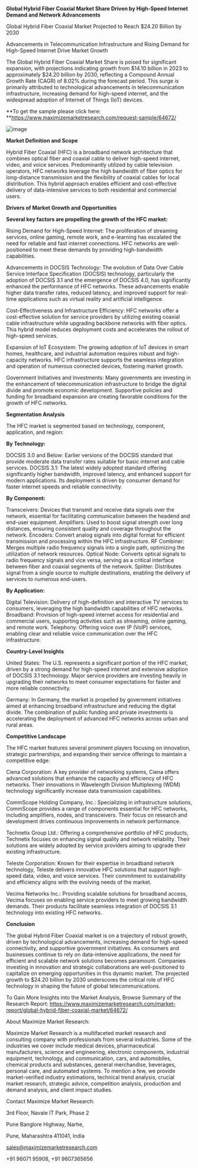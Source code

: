 **Global Hybrid Fiber Coaxial Market Share Driven by High-Speed Internet Demand and Network Advancements**


Global Hybrid Fiber Coaxial Market Projected to Reach $24.20 Billion by 2030

Advancements in Telecommunication Infrastructure and Rising Demand for High-Speed Internet Drive Market Growth

The Global Hybrid Fiber Coaxial Market Share is poised for significant expansion, with projections indicating growth from $14.10 billion in 2023 to approximately $24.20 billion by 2030, reflecting a Compound Annual Growth Rate (CAGR) of 8.02% during the forecast period. This surge is primarily attributed to technological advancements in telecommunication infrastructure, increasing demand for high-speed internet, and the widespread adoption of Internet of Things (IoT) devices.

**To get the sample please click here: **https://www.maximizemarketresearch.com/request-sample/64672/ 
  
![image](https://github.com/user-attachments/assets/1272b9a0-a616-45a5-b5eb-69dd8071aae8)

**Market Definition and Scope**

Hybrid Fiber Coaxial (HFC) is a broadband network architecture that combines optical fiber and coaxial cable to deliver high-speed internet, video, and voice services. Predominantly utilized by cable television operators, HFC networks leverage the high bandwidth of fiber optics for long-distance transmission and the flexibility of coaxial cables for local distribution. This hybrid approach enables efficient and cost-effective delivery of data-intensive services to both residential and commercial users.

**Drivers of Market Growth and Opportunities**

**Several key factors are propelling the growth of the HFC market:**

Rising Demand for High-Speed Internet: The proliferation of streaming services, online gaming, remote work, and e-learning has escalated the need for reliable and fast internet connections. HFC networks are well-positioned to meet these demands by providing high-bandwidth capabilities.

Advancements in DOCSIS Technology: The evolution of Data Over Cable Service Interface Specification (DOCSIS) technology, particularly the adoption of DOCSIS 3.1 and the emergence of DOCSIS 4.0, has significantly enhanced the performance of HFC networks. These advancements enable higher data transfer rates, reduced latency, and improved support for real-time applications such as virtual reality and artificial intelligence.

Cost-Effectiveness and Infrastructure Efficiency: HFC networks offer a cost-effective solution for service providers by utilizing existing coaxial cable infrastructure while upgrading backbone networks with fiber optics. This hybrid model reduces deployment costs and accelerates the rollout of high-speed services.

Expansion of IoT Ecosystem: The growing adoption of IoT devices in smart homes, healthcare, and industrial automation requires robust and high-capacity networks. HFC infrastructure supports the seamless integration and operation of numerous connected devices, fostering market growth.

Government Initiatives and Investments: Many governments are investing in the enhancement of telecommunication infrastructure to bridge the digital divide and promote economic development. Supportive policies and funding for broadband expansion are creating favorable conditions for the growth of HFC networks.

**Segmentation Analysis**

The HFC market is segmented based on technology, component, application, and region:

**By Technology:**

DOCSIS 3.0 and Below: Earlier versions of the DOCSIS standard that provide moderate data transfer rates suitable for basic internet and cable services.
DOCSIS 3.1: The latest widely adopted standard offering significantly higher bandwidth, improved latency, and enhanced support for modern applications. Its deployment is driven by consumer demand for faster internet speeds and reliable connectivity.

**By Component:**

Transceivers: Devices that transmit and receive data signals over the network, essential for facilitating communication between the headend and end-user equipment.
Amplifiers: Used to boost signal strength over long distances, ensuring consistent quality and coverage throughout the network.
Encoders: Convert analog signals into digital format for efficient transmission and processing within the HFC infrastructure.
RF Combiner: Merges multiple radio frequency signals into a single path, optimizing the utilization of network resources.
Optical Node: Converts optical signals to radio frequency signals and vice versa, serving as a critical interface between fiber and coaxial segments of the network.
Splitter: Distributes signal from a single source to multiple destinations, enabling the delivery of services to numerous end-users.

**By Application:**

Digital Television: Delivery of high-definition and interactive TV services to consumers, leveraging the high bandwidth capabilities of HFC networks.
Broadband: Provision of high-speed internet access for residential and commercial users, supporting activities such as streaming, online gaming, and remote work.
Telephony: Offering voice over IP (VoIP) services, enabling clear and reliable voice communication over the HFC infrastructure.

**Country-Level Insights**

United States: The U.S. represents a significant portion of the HFC market, driven by a strong demand for high-speed internet and extensive adoption of DOCSIS 3.1 technology. Major service providers are investing heavily in upgrading their networks to meet consumer expectations for faster and more reliable connectivity.

Germany: In Germany, the market is propelled by government initiatives aimed at enhancing broadband infrastructure and reducing the digital divide. The combination of public funding and private investments is accelerating the deployment of advanced HFC networks across urban and rural areas.

**Competitive Landscape**

The HFC market features several prominent players focusing on innovation, strategic partnerships, and expanding their service offerings to maintain a competitive edge:

Ciena Corporation: A key provider of networking systems, Ciena offers advanced solutions that enhance the capacity and efficiency of HFC networks. Their innovations in Wavelength Division Multiplexing (WDM) technology significantly increase data transmission capabilities.

CommScope Holding Company, Inc.: Specializing in infrastructure solutions, CommScope provides a range of components essential for HFC networks, including amplifiers, nodes, and transceivers. Their focus on research and development drives continuous improvements in network performance.

Technetix Group Ltd.: Offering a comprehensive portfolio of HFC products, Technetix focuses on enhancing signal quality and network reliability. Their solutions are widely adopted by service providers aiming to upgrade their existing infrastructure.

Teleste Corporation: Known for their expertise in broadband network technology, Teleste delivers innovative HFC solutions that support high-speed data, video, and voice services. Their commitment to sustainability and efficiency aligns with the evolving needs of the market.

Vecima Networks Inc.: Providing scalable solutions for broadband access, Vecima focuses on enabling service providers to meet growing bandwidth demands. Their products facilitate seamless integration of DOCSIS 3.1 technology into existing HFC networks.

**Conclusion**

The global Hybrid Fiber Coaxial market is on a trajectory of robust growth, driven by technological advancements, increasing demand for high-speed connectivity, and supportive government initiatives. As consumers and businesses continue to rely on data-intensive applications, the need for efficient and scalable network solutions becomes paramount. Companies investing in innovation and strategic collaborations are well-positioned to capitalize on emerging opportunities in this dynamic market. The projected growth to $24.20 billion by 2030 underscores the critical role of HFC technology in shaping the future of global telecommunications.

To Gain More Insights into the Market Analysis, Browse Summary of the Research Report: https://www.maximizemarketresearch.com/market-report/global-hybrid-fiber-coaxial-market/64672/ 

About Maximize Market Research:

Maximize Market Research is a multifaceted market research and consulting company with professionals from several industries. Some of the industries we cover include medical devices, pharmaceutical manufacturers, science and engineering, electronic components, industrial equipment, technology, and communication, cars, and automobiles, chemical products and substances, general merchandise, beverages, personal care, and automated systems. To mention a few, we provide market-verified industry estimations, technical trend analysis, crucial market research, strategic advice, competition analysis, production and demand analysis, and client impact studies.


Contact Maximize Market Research:

3rd Floor, Navale IT Park, Phase 2

Pune Banglore Highway, Narhe,

Pune, Maharashtra 411041, India

sales@maximizemarketresearch.com

+91 96071 95908, +91 9607365656
